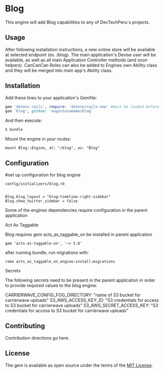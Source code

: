# Blog
This engine will add Blog capabilities to any of DevTechPeru´s projects.

## Usage
After following installation instructions, a new online store will be available at selected endpoint (ex. /blog). The main application's Devise user will be available, as well as all main Application Controller methods (and soon helpers). CanCanCan Roles can also be added to Engines own Ability class and they will be merged into main app's Ability class.

## Installation
Add these lines to your application's Gemfile:

```ruby
gem 'dotenv-rails', require: 'dotenv/rails-now' #must be loaded before blog for ENVs to be properly loaded
gem 'blog', github: 'augustosamame/blog'
```

And then execute:
```bash
$ bundle
```

Mount the engine in your routes:

```
mount Blog::Engine, at: "/blog", as: "Blog"
```

## Configuration

#set up configuration for blog engine

```
config/initializers/blog.rb


Blog.blog_layout = "blog-timeline-right-sidebar"
Blog.show_twitter_sidebar = false
```

Some of the engines dependencies require configuration in the parent application


Act As Taggable

Blog requires gem acts_as_taggable_on be installed in parent application

```
gem 'acts-as-taggable-on', '~> 5.0'
```

after running bundle, run migrations with:

```
rake acts_as_taggable_on_engine:install:migrations
```


Secrets

The following secrets need to be present in the parent application in order to provide required values to the blog engine:

CARRIERWAVE_CONFIG_FOG_DIRECTORY: "name of S3 bucket for carrierwave uploads"
S3_AWS_ACCESS_KEY_ID: "S3 credentials for access to S3 bucket for carrierwave uploads"
S3_AWS_SECRET_ACCESS_KEY: "S3 credentials for access to S3 bucket for carrierwave uploads"

## Contributing
Contribution directions go here.

## License
The gem is available as open source under the terms of the [MIT License](http://opensource.org/licenses/MIT).
